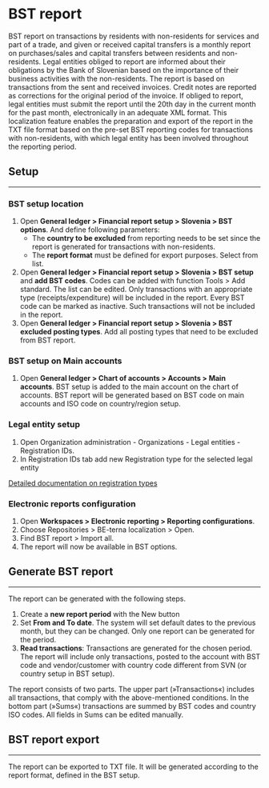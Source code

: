# BST report

BST report on transactions by residents with non-residents for services and part of a trade, and given or received capital transfers is a monthly report on purchases/sales and capital transfers between residents and non-residents. Legal entities obliged to report are informed about their obligations by the Bank of Slovenian based on the importance of their business activities with the non-residents. The report is based on transactions from the sent and received invoices. Credit notes are reported as corrections for the original period of the invoice. If obliged to report, legal entities must submit the report until the 20th day in the current month for the past month, electronically in an adequate XML format.
This localization feature enables the preparation and export of the report in the TXT file format based on the pre-set BST reporting codes for transactions with non-residents, with which legal entity has been involved throughout the reporting period.

## **Setup**
---	 

### BST setup location

1. Open **General ledger > Financial report setup > Slovenia > BST options**. And define following parameters: 
   - The **country to be excluded** from reporting needs to be set since the report is generated for transactions with non-residents.   
   - The **report format** must be defined for export purposes. Select from list.
4. Open **General ledger > Financial report setup > Slovenia > BST setup** and **add BST codes**. Codes can be added with function Tools > Add standard. The list can be edited.  Only transactions with an appropriate type (receipts/expenditure) will be included in the report. Every BST code can be marked as inactive.  Such transactions will not be included in the report. 
4. Open **General ledger > Financial report setup > Slovenia > BST excluded posting types**. Add all posting types that need to be excluded from BST report. 

### BST setup on Main accounts
1. Open **General ledger > Chart of accounts > Accounts > Main accounts**. 
BST setup is added to the main account on the chart of accounts. BST report will be generated based on BST code on main accounts and ISO code on country/region setup.  

### Legal entity setup 

1. Open Organization administration - Organizations - Legal entities - Registration IDs.
2. In Registration IDs tab add new Registration type for the selected legal entity

[Detailed documentation on registration types](/Help/Core-Localization/Company,-Customer-and-Vendor-identification-numbers/Registration-IDs) 

### Electronic reports configuration 

1. Open **Workspaces > Electronic reporting > Reporting configurations**.
2. Choose Repositories > BE-terna localization > Open.
3. Find BST report > Import all.
4. The report will now be available in BST options.  

## **Generate BST report** 
---

The report can be generated with the following steps.
1. Create a **new report period** with the New button	  
2. Set **From and To date**. The system will set default dates to the previous month, but they can be changed. Only one report can be generated for the period. 	 
3. **Read transactions**: Transactions are generated for the chosen period. The report will include only transactions, posted to the account with BST code and vendor/customer with country code different from SVN (or country setup in BST setup).   

The report consists of two parts. The upper part (»Transactions«) includes all transactions, that comply with the above-mentioned conditions. In the bottom part (»Sums«) transactions are summed by BST codes and country ISO codes. All fields in Sums can be edited manually.  

## **BST report export** 
---

The report can be exported to TXT file. It will be generated according to the report format, defined in the BST setup.  
